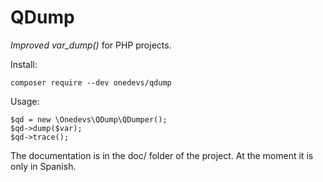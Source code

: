 # QDump

*Improved var_dump()* for PHP projects.

Install:

```
composer require --dev onedevs/qdump
```

Usage:
```
$qd = new \Onedevs\QDump\QDumper();
$qd->dump($var);
$qd->trace();

```

The documentation is in the doc/ folder of the project. At the moment it is only in Spanish.
